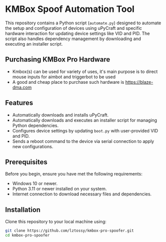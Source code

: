# KMBox Spoof Automation Tool

This repository contains a Python script (`automate.py`) designed to automate the setup and configuration of devices using uPyCraft and specific hardware interaction for updating device settings like VID and PID. The script also handles dependency management by downloading and executing an installer script.

## Purchasing KMBox Pro Hardware
- Kmbox(s) can be used for variety of uses, it's main purpose is to direct mouse inputs for aimbot and triggerbot to be used
- A good and cheap place to purchase such hardware is https://blaze-dma.com

## Features

- Automatically downloads and installs uPyCraft.
- Automatically downloads and executes an installer script for managing Python dependencies.
- Configures device settings by updating `boot.py` with user-provided VID and PID.
- Sends a reboot command to the device via serial connection to apply new configurations.

## Prerequisites

Before you begin, ensure you have met the following requirements:

- Windows 10 or newer.
- Python 3.11 or newer installed on your system.
- Internet connection to download necessary files and dependencies.

## Installation

Clone this repository to your local machine using:

```bash
git clone https://github.com/lztossy/kmbox-pro-spoofer.git
cd kmbox-pro-spoofer
